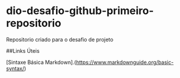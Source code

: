 # dio-desafio-github-primeiro-repositorio
Repositorio criado para o desafio de projeto

##Links Úteis

[Sintaxe Básica Markdown].(https://www.markdownguide.org/basic-syntax/)
